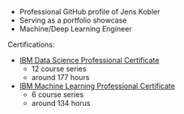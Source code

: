 - Professional GitHub profile of Jens Kobler
- Serving as a portfolio showcase
- Machine/Deep Learning Engineer

Certifications:

- [IBM Data Science Professional Certificate](https://www.coursera.org/professional-certificates/ibm-data-science)
  - 12 course series
  - around 177 hours 
- [IBM Machine Learning Professional Certificate](https://www.coursera.org/professional-certificates/ibm-machine-learning)
  - 6 course series
  - around 134 horus
<!---
jenskobler/jenskobler is a ✨ special ✨ repository because its `README.md` (this file) appears on your GitHub profile.
You can click the Preview link to take a look at your changes.
--->
